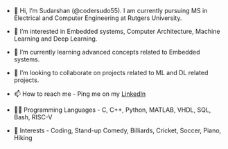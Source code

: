 - 👋 Hi, I’m Sudarshan (@codersudo55). I am currently pursuing MS in Electrical and Computer Engineering at Rutgers University.

- 👀 I’m interested in Embedded systems, Computer Architecture, Machine Learning and Deep Learning. 

- 🌱 I’m currently learning advanced concepts related to Embedded systems.

- 💞️ I’m looking to collaborate on projects related to ML and DL related projects. 

- 📫 How to reach me - Ping me on my [LinkedIn](https://www.linkedin.com/in/sudarshansrini55/)

- 👨‍💻 Programming Languages - C, C++, Python, MATLAB, VHDL, SQL, Bash, RISC-V

- 🏁 Interests - Coding, Stand-up Comedy, Billiards, Cricket, Soccer, Piano, Hiking 

<!---
codersudo55/codersudo55 is a ✨ special ✨ repository because its `README.md` (this file) appears on your GitHub profile.
You can click the Preview link to take a look at your changes.
--->
